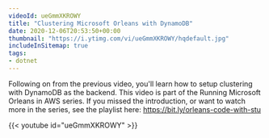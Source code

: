 ```yaml
---
videoId: ueGmmXKROWY
title: "Clustering Microsoft Orleans with DynamoDB"
date: 2020-12-06T20:53:50+00:00
thumbnail: "https://i.ytimg.com/vi/ueGmmXKROWY/hqdefault.jpg"
includeInSitemap: true
tags:
- dotnet
---
```


Following on from the previous video, you'll learn how to setup clustering with DynamoDB as the backend. This video is part of the Running Microsoft Orleans in AWS series. If you missed the introduction, or want to watch more in the series, see the playlist here: <https://bit.ly/orleans-code-with-stu>

<!--more-->

{{< youtube id="ueGmmXKROWY" >}}
